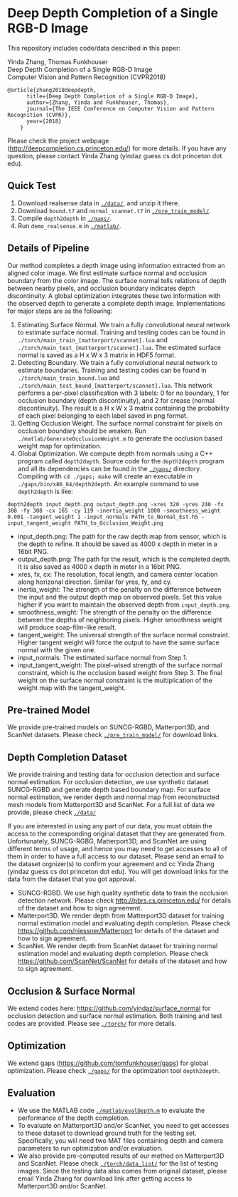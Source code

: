 # Deep Depth Completion of a Single RGB-D Image

This repository includes code/data described in this paper:

Yinda Zhang, Thomas Funkhouser  
Deep Depth Completion of a Single RGB-D Image  
Computer Vision and Pattern Recognition (CVPR2018)

	@article{zhang2018deepdepth,
		  title={Deep Depth Completion of a Single RGB-D Image},
		  author={Zhang, Yinda and Funkhouser, Thomas},
		  journal={The IEEE Conference on Computer Vision and Pattern Recognition (CVPR)},
		  year={2018}
		}

Please check the project webpage (http://deepcompletion.cs.princeton.edu/) for more details. If you have any question, please contact Yinda Zhang (yindaz guess cs dot princeton dot edu).

## Quick Test
1. Download realsense data in [`./data/`](./data), and unzip it there.
2. Download `bound.t7` and `normal_scannet.t7` in [`./pre_train_model/`](./pre_train_model).
3. Compile `depth2depth` in [`./gaps/`](./gaps).
4. Run `demo_realsense.m` in [`./matlab/`](./matlab).

## Details of Pipeline

Our method completes a depth image using information extracted from an aligned color image. We first estimate surface normal and occlusion boundary from the color image. The surface normal tells relations of depth between nearby pixels, and occlusion boundary indicates depth discontinuity. A global optimization integrates these two information with the observed depth to generate a complete depth image. Implementations for major steps are as the following:
1. Estimating Surface Normal. We train a fully convolutional neural network to estimate surface normal. Training and testing codes can be found in `./torch/main_train_[matterport/scannet].lua` and `./torch/main_test_[matterport/scannet].lua`. The estimated surface normal is saved as a H x W x 3 matrix in HDF5 format.
2. Detecting Boundary. We train a fully convolutional neural network to estimate boundaries. Training and testing codes can be found in `./torch/main_train_bound.lua` and `./torch/main_test_bound_[matterport/scannet].lua`. This network performs a per-pixel classification with 3 labels: 0 for no boundary, 1 for occlusion boundary (depth discontinuity), and 2 for crease (normal discontinuity). The result is a H x W x 3 matrix containing the probability of each pixel belonging to each label saved in png format.
3. Getting Occlusion Weight. The surface normal constraint for pixels on occlusion boundary should be weaken. Run `./matlab/GenerateOcclusionWeight.m` to generate the occlusion based weight map for optimization.
4. Global Optimization. We compute depth from normals using a C++ program called `depth2depth`. Source code for the `depth2depth` program and all its dependencies can be found in the [`./gaps/`](./gaps) directory. Compiling with `cd ./gaps; make` will create an executable in `./gaps/bin/x86_64/depth2depth`. An example command to use `depth2depth` is like:
```
depth2depth input_depth.png output_depth.png -xres 320 -yres 240 -fx 308 -fy 308 -cx 165 -cy 119 -inertia_weight 1000 -smoothness_weight 0.001 -tangent_weight 1 -input_normals PATH_to_Normal_Est.h5 -input_tangent_weight PATH_to_Occlusion_Weight.png
```
- input_depth.png: The path for the raw depth map from sensor, which is the depth to refine. It should be saved as 4000 x depth in meter in a 16bit PNG.
- output_depth.png: The path for the result, which is the completed depth. It is also saved as 4000 x depth in meter in a 16bit PNG.
- xres, fx, cx: The resolution, focal length, and camera center location along horizonal direction. Similar for yres, fy, and cy.
- inertia_weight: The strength of the penalty on the difference between the input and the output depth map on observed pixels. Set this value higher if you want to maintain the observed depth from `input_depth.png`.
- smoothness_weight: The strength of the penalty on the difference between the depths of neighboring pixels. Higher smoothness weight will produce soap-film-like result.
- tangent_weight: The universal strength of the surface normal constraint. Higher tangent weight will force the output to have the same surface normal with the given one.
- input_normals: The estimated surface normal from Step 1.
- input_tangent_weight: The pixel-wised strength of the surface normal constraint, which is the occlusion based weight from Step 3. The final weight on the surface normal constraint is the multiplication of the weight map with the tangent_weight.


## Pre-trained Model

We provide pre-trained models on SUNCG-RGBD, Matterport3D, and ScanNet datasets. Please check [`./pre_train_model/`](./pre_train_model) for download links.

## Depth Completion Dataset

We provide training and testing data for occlusion detection and surface normal estimation. For occlusion detection, we use synthetic dataset SUNCG-RGBD and generate depth based boundary map. For surface normal estimation, we render depth and normal map from reconstructed mesh models from Matterport3D and ScanNet. For a full list of data we provide, please check [`./data/`](./data)

If you are interested in using any part of our data, you must obtain the access to the corresponding original dataset that they are generated from. Unfortunately, SUNCG-RGBG, Matterport3D, and ScanNet are using different terms of usage, and hence you may need to get accesses to all of them in order to have a full access to our dataset. Please send an email to the dataset orgnizer(s) to confirm your agreement and cc Yinda Zhang (yindaz guess cs dot princeton dot edu). You will get download links for the data from the dataset that you got approval. 

- SUNCG-RGBD. We use high quality synthetic data to train the occlusion detection network. Please check http://pbrs.cs.princeton.edu/ for details of the dataset and how to sign agreement.
- Matterport3D. We render depth from Matterport3D dataset for training normal estimation model and evaluating depth completion. Please check https://github.com/niessner/Matterport for details of the dataset and how to sign agreement.
- ScanNet. We render depth from ScanNet dataset for training normal estimation model and evaluating depth completion. Please check https://github.com/ScanNet/ScanNet for details of the dataset and how to sign agreement.


## Occlusion & Surface Normal
We extend codes here: https://github.com/yindaz/surface_normal for occlusion detection and surface normal estimation. Both training and test codes are provided. Please see [`./torch/`](./torch) for more details.

## Optimization
We extend gaps (https://github.com/tomfunkhouser/gaps) for global optimization. Please check [`./gaps/`](./gaps) for the optimization tool `depth2depth`.

## Evaluation
- We use the MATLAB code [`./matlab/evalDepth.m`](./matlab/evalDepth.m) to evaluate the performance of the depth completion. 
- To evaluate on Matterport3D and/or ScanNet, you need to get accesses to these dataset to download ground truth for the testing set. Specifically, you will need two MAT files containing depth and camera parameters to run optimization and/or evaluation.
- We also provide pre-computed results of our method on Matterport3D and ScanNet. Please check [`./torch/data_list/`](./torch/data_list) for the list of testing images. Since the testing data also comes from original dataset, please email Yinda Zhang for download link after getting access to Matterport3D and/or ScanNet.
